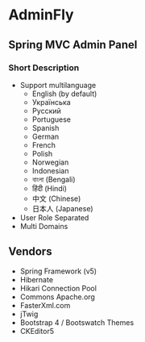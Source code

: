 # AdminFly 
## Spring MVC Admin Panel

### Short Description

* Support multilanguage
    - English (by default)
    - Українська
    - Русский
    - Portuguese
    - Spanish
    - German
    - French
    - Polish
    - Norwegian
    - Indonesian
    - বাংলা (Bengali)
    - हिंदी (Hindi)
    - 中文 (Chinese)
    - 日本人 (Japanese)
* User Role Separated
* Multi Domains

## Vendors

* Spring Framework (v5)
* Hibernate
* Hikari Connection Pool
* Commons Apache.org
* FasterXml.com
* jTwig
* Bootstrap 4 / Bootswatch Themes
* CKEditor5